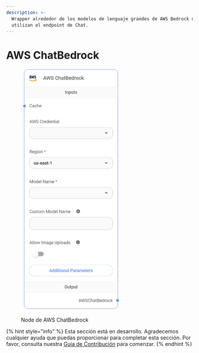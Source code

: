 ```yaml
---
description: >-
  Wrapper alrededor de los modelos de lenguaje grandes de AWS Bedrock que
  utilizan el endpoint de Chat.
---
```


# AWS ChatBedrock

<figure><img src="../../../../.gitbook/assets/image (10) (1) (1) (1) (1).png" alt="" width="265"><figcaption><p>Node de AWS ChatBedrock</p></figcaption></figure>

{% hint style="info" %}
Esta sección está en desarrollo. Agradecemos cualquier ayuda que puedas proporcionar para completar esta sección. Por favor, consulta nuestra [Guía de Contribución](../../../../contributing/) para comenzar.
{% endhint %}
